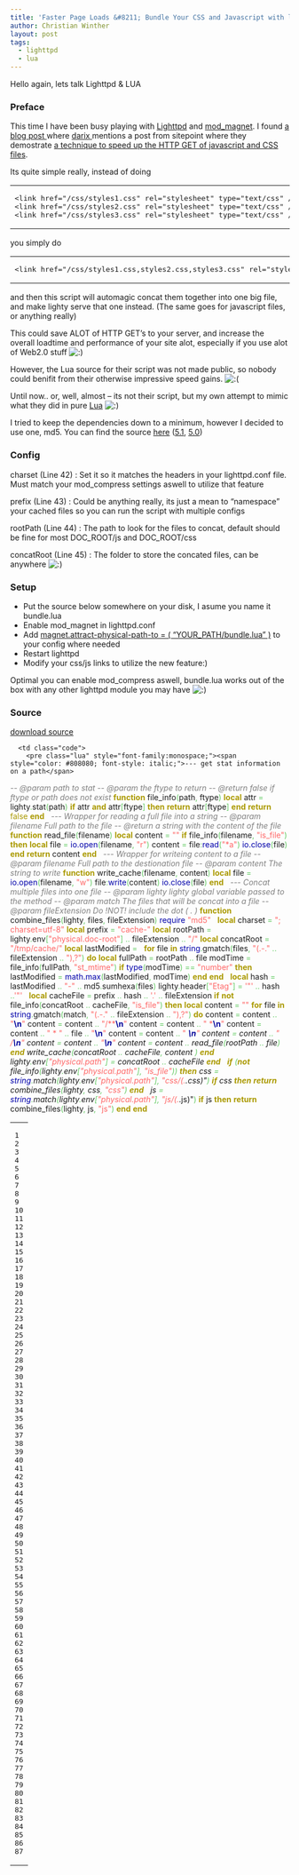 ```yaml
---
title: 'Faster Page Loads &#8211; Bundle Your CSS and Javascript with lighttpd'
author: Christian Winther
layout: post
tags:
  - lighttpd
  - lua
---
```


Hello again, lets talk Lighttpd & LUA

### Preface

This time I have been busy playing with <a target="_blank" href="http://www.lighttpd.net/">Lighttpd</a> and <a target="_blank" href="http://trac.lighttpd.net/trac/wiki/Docs:ModMagnet">mod_magnet</a>. I found <a target="_blank" href="http://nordisch.org/2007/4/10/hah-it-s-not-only-me">a blog post </a>where <a target="_blank" href="http://nordisch.org/">darix </a> mentions a post from sitepoint where they demostrate <a target="_blank" href="http://www.sitepoint.com/blogs/2007/04/10/faster-page-loads-bundle-your-css-and-javascript/">a technique to speed up the HTTP GET of javascript and CSS files</a>.

Its quite simple really, instead of doing

<div class="wp_syntax">
  <table>
    <tr>
      <td class="code">
        <pre class="html" style="font-family:monospace;">&lt;link href="/css/styles1.css" rel="stylesheet" type="text/css" /&gt;
&lt;link href="/css/styles2.css" rel="stylesheet" type="text/css" /&gt;
&lt;link href="/css/styles3.css" rel="stylesheet" type="text/css" /&gt;</pre>
      </td>
    </tr>
  </table>
</div>

you simply do

<div class="wp_syntax">
  <table>
    <tr>
      <td class="code">
        <pre class="html" style="font-family:monospace;">&lt;link href="/css/styles1.css,styles2.css,styles3.css" rel="stylesheet" type="text/css" /&gt;</pre>
      </td>
    </tr>
  </table>
</div>

and then this script will automagic concat them together into one big file, and make lighty serve that one instead. (The same goes for javascript files, or anything really)

This could save ALOT of HTTP GET&#8217;s to your server, and increase the overall loadtime and performance of your site alot, especially if you use alot of Web2.0 stuff <img src='http://www.cakephp.nu/wp-includes/images/smilies/icon_smile.gif' alt=':)' class='wp-smiley' />

However, the Lua source for their script was not made public, so nobody could benifit from their otherwise impressive speed gains. <img src='http://www.cakephp.nu/wp-includes/images/smilies/icon_sad.gif' alt=':(' class='wp-smiley' />

Until now.. or, well, almost &#8211; its not their script, but my own attempt to mimic what they did in pure <a target="_blank" href="http://www.lua.org/">Lua</a> <img src='http://www.cakephp.nu/wp-includes/images/smilies/icon_smile.gif' alt=':)' class='wp-smiley' />

I tried to keep the dependencies down to a minimum, however I decided to use one, md5.
You can find the source <a target="_blank" href="http://www.tecgraf.puc-rio.br/~lhf/ftp/lua/#lmd5">here</a> ([5.1][1], [5.0][2])

### Config

charset (Line 42)
:   Set it so it matches the headers in your lighttpd.conf file. Must match your mod_compress settings aswell to utilize that feature

prefix (Line 43)
:   Could be anything really, its just a mean to &#8220;namespace&#8221; your cached files so you can run the script with multiple configs

rootPath (Line 44)
:   The path to look for the files to concat, default should be fine for most DOC\_ROOT/js and DOC\_ROOT/css

concatRoot (Line 45)
:   The folder to store the concated files, can be anywhere <img src='http://www.cakephp.nu/wp-includes/images/smilies/icon_smile.gif' alt=':)' class='wp-smiley' />

### Setup

*   Put the source below somewhere on your disk, I asume you name it bundle.lua
*   Enable mod_magnet in lighttpd.conf
*   Add <u>magnet.attract-physical-path-to = ( &#8220;YOUR_PATH/bundle.lua&#8221; )</u> to your config where needed
*   Restart lighttpd
*   Modify your css/js links to utilize the new feature:)

Optimal you can enable mod_compress aswell, bundle.lua works out of the box with any other lighttpd module you may have <img src='http://www.cakephp.nu/wp-includes/images/smilies/icon_smile.gif' alt=':)' class='wp-smiley' />

### Source

<a target="_blank" href="http://www.cakephp.nu/files/mod_magnet/bundle_0.1.lua">download source</a>

<div class="wp_syntax">
  <table>
    <tr>
      <td class="line_numbers">
        <pre>1
2
3
4
5
6
7
8
9
10
11
12
13
14
15
16
17
18
19
20
21
22
23
24
25
26
27
28
29
30
31
32
33
34
35
36
37
38
39
40
41
42
43
44
45
46
47
48
49
50
51
52
53
54
55
56
57
58
59
60
61
62
63
64
65
66
67
68
69
70
71
72
73
74
75
76
77
78
79
80
81
82
83
84
85
86
87
</pre>
      </td>

      <td class="code">
        <pre class="lua" style="font-family:monospace;"><span style="color: #808080; font-style: italic;">--- get stat information on a path</span>
<span style="color: #808080; font-style: italic;">-- @param path to stat</span>
<span style="color: #808080; font-style: italic;">-- @param the ftype to return</span>
<span style="color: #808080; font-style: italic;">-- @return false if ftype or path does not exist</span>
<span style="color: #aa9900; font-weight: bold;">function</span> file_info<span style="color: #66cc66;">&#40;</span>path<span style="color: #66cc66;">,</span> ftype<span style="color: #66cc66;">&#41;</span>
    <span style="color: #aa9900; font-weight: bold;">local</span> attr <span style="color: #66cc66;">=</span> lighty<span style="color: #66cc66;">.</span>stat<span style="color: #66cc66;">&#40;</span>path<span style="color: #66cc66;">&#41;</span>
    <span style="color: #aa9900; font-weight: bold;">if</span> attr <span style="color: #aa9900; font-weight: bold;">and</span> attr<span style="color: #66cc66;">&#91;</span>ftype<span style="color: #66cc66;">&#93;</span> <span style="color: #aa9900; font-weight: bold;">then</span>
        <span style="color: #aa9900; font-weight: bold;">return</span> attr<span style="color: #66cc66;">&#91;</span>ftype<span style="color: #66cc66;">&#93;</span>
    <span style="color: #aa9900; font-weight: bold;">end</span>
    <span style="color: #aa9900; font-weight: bold;">return</span> <span style="color: #aa9900;">false</span>
<span style="color: #aa9900; font-weight: bold;">end</span>
&nbsp;
<span style="color: #808080; font-style: italic;">--- Wrapper for reading a full file into a string</span>
<span style="color: #808080; font-style: italic;">-- @param filename Full path to the file</span>
<span style="color: #808080; font-style: italic;">-- @return a string with the content of the file</span>
<span style="color: #aa9900; font-weight: bold;">function</span> read_file<span style="color: #66cc66;">&#40;</span>filename<span style="color: #66cc66;">&#41;</span>
    <span style="color: #aa9900; font-weight: bold;">local</span> content <span style="color: #66cc66;">=</span> <span style="color: #ff6666;">""</span>
    <span style="color: #aa9900; font-weight: bold;">if</span> file_info<span style="color: #66cc66;">&#40;</span>filename<span style="color: #66cc66;">,</span> <span style="color: #ff6666;">"is_file"</span><span style="color: #66cc66;">&#41;</span> <span style="color: #aa9900; font-weight: bold;">then</span>
        <span style="color: #aa9900; font-weight: bold;">local</span> file <span style="color: #66cc66;">=</span> <span style="color: #0000aa;">io.open</span><span style="color: #66cc66;">&#40;</span>filename<span style="color: #66cc66;">,</span> <span style="color: #ff6666;">"r"</span><span style="color: #66cc66;">&#41;</span>
        content <span style="color: #66cc66;">=</span> file<span style="color: #66cc66;">:</span><span style="color: #0000aa;">read</span><span style="color: #66cc66;">&#40;</span><span style="color: #ff6666;">"*a"</span><span style="color: #66cc66;">&#41;</span>
        <span style="color: #0000aa;">io.close</span><span style="color: #66cc66;">&#40;</span>file<span style="color: #66cc66;">&#41;</span>
    <span style="color: #aa9900; font-weight: bold;">end</span>
    <span style="color: #aa9900; font-weight: bold;">return</span> content
<span style="color: #aa9900; font-weight: bold;">end</span>
&nbsp;
<span style="color: #808080; font-style: italic;">--- Wrapper for writeing content to a file</span>
<span style="color: #808080; font-style: italic;">-- @param filename Full path to the destionation file</span>
<span style="color: #808080; font-style: italic;">-- @param content The string to write</span>
<span style="color: #aa9900; font-weight: bold;">function</span> write_cache<span style="color: #66cc66;">&#40;</span>filename<span style="color: #66cc66;">,</span> content<span style="color: #66cc66;">&#41;</span>
    <span style="color: #aa9900; font-weight: bold;">local</span> file <span style="color: #66cc66;">=</span> <span style="color: #0000aa;">io.open</span><span style="color: #66cc66;">&#40;</span>filename<span style="color: #66cc66;">,</span> <span style="color: #ff6666;">"w"</span><span style="color: #66cc66;">&#41;</span>
    file<span style="color: #66cc66;">:</span><span style="color: #0000aa;">write</span><span style="color: #66cc66;">&#40;</span>content<span style="color: #66cc66;">&#41;</span>
    <span style="color: #0000aa;">io.close</span><span style="color: #66cc66;">&#40;</span>file<span style="color: #66cc66;">&#41;</span>
<span style="color: #aa9900; font-weight: bold;">end</span>
&nbsp;
<span style="color: #808080; font-style: italic;">--- Concat multiple files into one file </span>
<span style="color: #808080; font-style: italic;">-- @param lighty lighty global variable passed to the method</span>
<span style="color: #808080; font-style: italic;">-- @param match The files that will be concat into a file</span>
<span style="color: #808080; font-style: italic;">-- @param fileExtension Do !NOT! include the dot ( . )</span>
<span style="color: #aa9900; font-weight: bold;">function</span> combine_files<span style="color: #66cc66;">&#40;</span>lighty<span style="color: #66cc66;">,</span> files<span style="color: #66cc66;">,</span> fileExtension<span style="color: #66cc66;">&#41;</span>
    <span style="color: #0000aa;">require</span> <span style="color: #ff6666;">"md5"</span>
&nbsp;
    <span style="color: #aa9900; font-weight: bold;">local</span> charset       <span style="color: #66cc66;">=</span> <span style="color: #ff6666;">"; charset=utf-8"</span>
    <span style="color: #aa9900; font-weight: bold;">local</span> prefix        <span style="color: #66cc66;">=</span> <span style="color: #ff6666;">"cache-"</span>
    <span style="color: #aa9900; font-weight: bold;">local</span> rootPath      <span style="color: #66cc66;">=</span> lighty<span style="color: #66cc66;">.</span>env<span style="color: #66cc66;">&#91;</span><span style="color: #ff6666;">"physical.doc-root"</span><span style="color: #66cc66;">&#93;</span> <span style="color: #66cc66;">..</span> fileExtension <span style="color: #66cc66;">..</span> <span style="color: #ff6666;">"/"</span>
    <span style="color: #aa9900; font-weight: bold;">local</span> concatRoot     <span style="color: #66cc66;">=</span> <span style="color: #ff6666;">"/tmp/cache/"</span>
    <span style="color: #aa9900; font-weight: bold;">local</span> lastModified  <span style="color: #66cc66;">=</span> <span style="color: #cc66cc;"></span>
&nbsp;
    <span style="color: #aa9900; font-weight: bold;">for</span> file <span style="color: #aa9900; font-weight: bold;">in</span> <span style="color: #0000aa;">string</span><span style="color: #66cc66;">.</span>gmatch<span style="color: #66cc66;">&#40;</span>files<span style="color: #66cc66;">,</span> <span style="color: #ff6666;">"(.-\."</span> <span style="color: #66cc66;">..</span> fileExtension <span style="color: #66cc66;">..</span> <span style="color: #ff6666;">"),?"</span><span style="color: #66cc66;">&#41;</span> <span style="color: #aa9900; font-weight: bold;">do</span>
        <span style="color: #aa9900; font-weight: bold;">local</span> fullPath <span style="color: #66cc66;">=</span> rootPath <span style="color: #66cc66;">..</span> file
        modTime <span style="color: #66cc66;">=</span> file_info<span style="color: #66cc66;">&#40;</span>fullPath<span style="color: #66cc66;">,</span> <span style="color: #ff6666;">"st_mtime"</span><span style="color: #66cc66;">&#41;</span>
        <span style="color: #aa9900; font-weight: bold;">if</span> <span style="color: #0000aa;">type</span><span style="color: #66cc66;">&#40;</span>modTime<span style="color: #66cc66;">&#41;</span> <span style="color: #66cc66;">==</span> <span style="color: #ff6666;">"number"</span> <span style="color: #aa9900; font-weight: bold;">then</span>
            lastModified <span style="color: #66cc66;">=</span> <span style="color: #0000aa;">math.max</span><span style="color: #66cc66;">&#40;</span>lastModified<span style="color: #66cc66;">,</span> modTime<span style="color: #66cc66;">&#41;</span>
        <span style="color: #aa9900; font-weight: bold;">end</span>
     <span style="color: #aa9900; font-weight: bold;">end</span>
&nbsp;
     <span style="color: #aa9900; font-weight: bold;">local</span> hash <span style="color: #66cc66;">=</span> lastModified <span style="color: #66cc66;">..</span> <span style="color: #ff6666;">"-"</span> <span style="color: #66cc66;">..</span> md5<span style="color: #66cc66;">.</span>sumhexa<span style="color: #66cc66;">&#40;</span>files<span style="color: #66cc66;">&#41;</span>
     lighty<span style="color: #66cc66;">.</span>header<span style="color: #66cc66;">&#91;</span><span style="color: #ff6666;">"Etag"</span><span style="color: #66cc66;">&#93;</span> <span style="color: #66cc66;">=</span> <span style="color: #ff6666;">'"'</span> <span style="color: #66cc66;">..</span> hash <span style="color: #66cc66;">..</span><span style="color: #ff6666;">'"'</span>
&nbsp;
    <span style="color: #aa9900; font-weight: bold;">local</span> cacheFile <span style="color: #66cc66;">=</span> prefix <span style="color: #66cc66;">..</span> hash <span style="color: #66cc66;">..</span> <span style="color: #ff6666;">'.'</span> <span style="color: #66cc66;">..</span> fileExtension
    <span style="color: #aa9900; font-weight: bold;">if</span> <span style="color: #aa9900; font-weight: bold;">not</span> file_info<span style="color: #66cc66;">&#40;</span>concatRoot <span style="color: #66cc66;">..</span> cacheFile<span style="color: #66cc66;">,</span> <span style="color: #ff6666;">"is_file"</span><span style="color: #66cc66;">&#41;</span> <span style="color: #aa9900; font-weight: bold;">then</span>
        <span style="color: #aa9900; font-weight: bold;">local</span> content <span style="color: #66cc66;">=</span> <span style="color: #ff6666;">""</span>
        <span style="color: #aa9900; font-weight: bold;">for</span> file <span style="color: #aa9900; font-weight: bold;">in</span> <span style="color: #0000aa;">string</span><span style="color: #66cc66;">.</span>gmatch<span style="color: #66cc66;">&#40;</span>match<span style="color: #66cc66;">,</span> <span style="color: #ff6666;">"(.-\."</span> <span style="color: #66cc66;">..</span> fileExtension <span style="color: #66cc66;">..</span> <span style="color: #ff6666;">"),?"</span><span style="color: #66cc66;">&#41;</span> <span style="color: #aa9900; font-weight: bold;">do</span>
            content <span style="color: #66cc66;">=</span> content <span style="color: #66cc66;">..</span> <span style="color: #ff6666;">"<span style="color: #000099; font-weight: bold;">\n</span>"</span>
            content <span style="color: #66cc66;">=</span> content <span style="color: #66cc66;">..</span> <span style="color: #ff6666;">"/**<span style="color: #000099; font-weight: bold;">\n</span>"</span>
            content <span style="color: #66cc66;">=</span> content <span style="color: #66cc66;">..</span> <span style="color: #ff6666;">" *<span style="color: #000099; font-weight: bold;">\n</span>"</span>
            content <span style="color: #66cc66;">=</span> content <span style="color: #66cc66;">..</span> <span style="color: #ff6666;">" *  "</span> <span style="color: #66cc66;">..</span> file <span style="color: #66cc66;">..</span> <span style="color: #ff6666;">"<span style="color: #000099; font-weight: bold;">\n</span>"</span>
            content <span style="color: #66cc66;">=</span> content <span style="color: #66cc66;">..</span> <span style="color: #ff6666;">" *<span style="color: #000099; font-weight: bold;">\n</span>"</span>
            content <span style="color: #66cc66;">=</span> content <span style="color: #66cc66;">..</span> <span style="color: #ff6666;">" */<span style="color: #000099; font-weight: bold;">\n</span>"</span>
            content <span style="color: #66cc66;">=</span> content <span style="color: #66cc66;">..</span> <span style="color: #ff6666;">"<span style="color: #000099; font-weight: bold;">\n</span>"</span>
            content <span style="color: #66cc66;">=</span> content <span style="color: #66cc66;">..</span> read_file<span style="color: #66cc66;">&#40;</span>rootPath <span style="color: #66cc66;">..</span> file<span style="color: #66cc66;">&#41;</span>
        <span style="color: #aa9900; font-weight: bold;">end</span>
        write_cache<span style="color: #66cc66;">&#40;</span>concatRoot <span style="color: #66cc66;">..</span> cacheFile<span style="color: #66cc66;">,</span> content <span style="color: #66cc66;">&#41;</span>
    <span style="color: #aa9900; font-weight: bold;">end</span>
    lighty<span style="color: #66cc66;">.</span>env<span style="color: #66cc66;">&#91;</span><span style="color: #ff6666;">"physical.path"</span><span style="color: #66cc66;">&#93;</span> <span style="color: #66cc66;">=</span> concatRoot <span style="color: #66cc66;">..</span> cacheFile
<span style="color: #aa9900; font-weight: bold;">end</span>
&nbsp;
<span style="color: #aa9900; font-weight: bold;">if</span> <span style="color: #66cc66;">&#40;</span><span style="color: #aa9900; font-weight: bold;">not</span> file_info<span style="color: #66cc66;">&#40;</span>lighty<span style="color: #66cc66;">.</span>env<span style="color: #66cc66;">&#91;</span><span style="color: #ff6666;">"physical.path"</span><span style="color: #66cc66;">&#93;</span><span style="color: #66cc66;">,</span> <span style="color: #ff6666;">"is_file"</span><span style="color: #66cc66;">&#41;</span><span style="color: #66cc66;">&#41;</span> <span style="color: #aa9900; font-weight: bold;">then</span>
    css <span style="color: #66cc66;">=</span> <span style="color: #0000aa;">string</span><span style="color: #66cc66;">.</span>match<span style="color: #66cc66;">&#40;</span>lighty<span style="color: #66cc66;">.</span>env<span style="color: #66cc66;">&#91;</span><span style="color: #ff6666;">"physical.path"</span><span style="color: #66cc66;">&#93;</span><span style="color: #66cc66;">,</span> <span style="color: #ff6666;">"css/(.*\.css)"</span><span style="color: #66cc66;">&#41;</span>
	<span style="color: #aa9900; font-weight: bold;">if</span> css <span style="color: #aa9900; font-weight: bold;">then</span>
        <span style="color: #aa9900; font-weight: bold;">return</span> combine_files<span style="color: #66cc66;">&#40;</span>lighty<span style="color: #66cc66;">,</span> css<span style="color: #66cc66;">,</span> <span style="color: #ff6666;">"css"</span><span style="color: #66cc66;">&#41;</span>
    <span style="color: #aa9900; font-weight: bold;">end</span>
&nbsp;
    js <span style="color: #66cc66;">=</span> <span style="color: #0000aa;">string</span><span style="color: #66cc66;">.</span>match<span style="color: #66cc66;">&#40;</span>lighty<span style="color: #66cc66;">.</span>env<span style="color: #66cc66;">&#91;</span><span style="color: #ff6666;">"physical.path"</span><span style="color: #66cc66;">&#93;</span><span style="color: #66cc66;">,</span> <span style="color: #ff6666;">"js/(.*\.js)"</span><span style="color: #66cc66;">&#41;</span>
	<span style="color: #aa9900; font-weight: bold;">if</span> js <span style="color: #aa9900; font-weight: bold;">then</span>
        <span style="color: #aa9900; font-weight: bold;">return</span> combine_files<span style="color: #66cc66;">&#40;</span>lighty<span style="color: #66cc66;">,</span> js<span style="color: #66cc66;">,</span> <span style="color: #ff6666;">"js"</span><span style="color: #66cc66;">&#41;</span>
	<span style="color: #aa9900; font-weight: bold;">end</span>
<span style="color: #aa9900; font-weight: bold;">end</span></pre>
      </td>
    </tr>
  </table>
</div>

 [1]: http://www.tecgraf.puc-rio.br/~lhf/ftp/lua/5.1/lmd5.tar.gz
 [2]: http://www.tecgraf.puc-rio.br/~lhf/ftp/lua/5.0/lmd5.tar.gz
